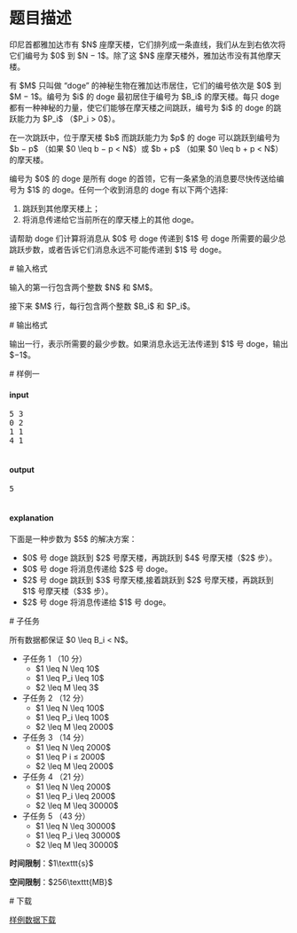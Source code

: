 # 题目描述

<p>印尼首都雅加达市有 $N$ 座摩天楼，它们排列成一条直线，我们从左到右依次将它们编号为 $0$ 到 $N − 1$。除了这 $N$ 座摩天楼外，雅加达市没有其他摩天楼。</p>
<p>有 $M$ 只叫做 “doge” 的神秘生物在雅加达市居住，它们的编号依次是 $0$ 到 $M − 1$。编号为 $i$ 的 doge 最初居住于编号为 $B_i$ 的摩天楼。每只 doge 都有一种神秘的力量，使它们能够在摩天楼之间跳跃，编号为 $i$ 的 doge 的跳跃能力为 $P_i$ （$P_i &gt; 0$）。</p>
<p>在一次跳跃中，位于摩天楼 $b$ 而跳跃能力为 $p$ 的 doge 可以跳跃到编号为 $b − p$ （如果 $0 \leq b − p &lt; N$）或 $b + p$ （如果 $0 \leq b + p &lt; N$）的摩天楼。</p>
<p>编号为 $0$ 的 doge 是所有 doge 的首领，它有一条紧急的消息要尽快传送给编
号为 $1$ 的 doge。任何一个收到消息的 doge 有以下两个选择:</p>
<ol><li>跳跃到其他摩天楼上；</li>
<li>将消息传递给它当前所在的摩天楼上的其他 doge。</li>
</ol><p>请帮助 doge 们计算将消息从 $0$ 号 doge 传递到 $1$ 号 doge 所需要的最少总跳跃步数，或者告诉它们消息永远不可能传递到 $1$ 号 doge。</p>
# 输入格式


<p>输入的第一行包含两个整数 $N$ 和 $M$。</p>
<p>接下来 $M$ 行，每行包含两个整数 $B_i$ 和 $P_i$。</p>
# 输出格式


<p>输出一行，表示所需要的最少步数。如果消息永远无法传递到 $1$ 号 doge，输出 $−1$。</p>
# 样例一


<h4>input</h4>
<pre>5 3
0 2
1 1
4 1

</pre>

<h4>output</h4>
<pre>5

</pre>

<h4>explanation</h4>
<p>下面是一种步数为 $5$ 的解决方案：</p>
<ul><li>$0$ 号 doge 跳跃到 $2$ 号摩天楼，再跳跃到 $4$ 号摩天楼（$2$ 步）。</li>
<li>$0$ 号 doge 将消息传递给 $2$ 号 doge。</li>
<li>$2$ 号 doge 跳跃到 $3$ 号摩天楼,接着跳跃到 $2$ 号摩天楼，再跳跃到 $1$ 号摩天楼（$3$ 步）。</li>
<li>$2$ 号 doge 将消息传递给 $1$ 号 doge。</li>
</ul># 子任务


<p>所有数据都保证 $0 \leq B_i &lt; N$。</p>
<ul><li>子任务 1 （10 分）<ul><li>$1 \leq N \leq 10$</li>
<li>$1 \leq P_i \leq 10$</li>
<li>$2 \leq M \leq 3$</li>
</ul></li>
<li>子任务 2 （12 分）<ul><li>$1 \leq N \leq 100$</li>
<li>$1 \leq P_i \leq 100$</li>
<li>$2 \leq M \leq 2000$</li>
</ul></li>
<li>子任务 3 （14 分）<ul><li>$1 \leq N \leq 2000$</li>
<li>$1 \leq P i ≤ 2000$</li>
<li>$2 \leq M \leq 2000$</li>
</ul></li>
<li>子任务 4 （21 分）<ul><li>$1 \leq N \leq 2000$</li>
<li>$1 \leq P_i \leq 2000$</li>
<li>$2 \leq M \leq 30000$</li>
</ul></li>
<li>子任务 5 （43 分）<ul><li>$1 \leq N \leq 30000$</li>
<li>$1 \leq P_i \leq 30000$</li>
<li>$2 \leq M \leq 30000$</li>
</ul></li>
</ul><p><strong>时间限制</strong>：$1\texttt{s}$</p>
<p><strong>空间限制</strong>：$256\texttt{MB}$</p>
# 下载


<p><a href="/download.php?type=problem&amp;id=111">样例数据下载</a></p>
